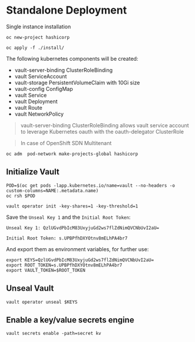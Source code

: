 
# Standalone Deployment

Single instance installation

```
oc new-project hashicorp

oc apply -f ./install/
```

The following kubernetes components will be created:

* vault-server-binding ClusterRoleBinding
* vault ServiceAccount
* vault-storage PersistentVolumeClaim with 10Gi size
* vault-config ConfigMap
* vault Service
* vault Deployment
* vault Route
* vault NetworkPolicy

>
> vault-server-binding ClusterRoleBinding allows vault service account to leverage Kubernetes oauth with the oauth-delegator ClusterRole
>

>
> In case of OpenShift SDN Multitenant
>

```
oc adm  pod-network make-projects-global hashicorp
```


## Initialize Vault

```
POD=$(oc get pods -lapp.kubernetes.io/name=vault --no-headers -o custom-columns=NAME:.metadata.name)
oc rsh $POD

vault operator init -key-shares=1 -key-threshold=1
```

Save the `Unseal Key 1` and the `Initial Root Token`:

```
Unseal Key 1: QzlUGvdPbIcM83UxyjuGd2ws7flZdNimQVCNbUvI2aU=

Initial Root Token: s.UPBPfhDXYOtnv8mELhPA4br7
```

And export them as environment variables, for further use:

```
export KEYS=QzlUGvdPbIcM83UxyjuGd2ws7flZdNimQVCNbUvI2aU=
export ROOT_TOKEN=s.UPBPfhDXYOtnv8mELhPA4br7
export VAULT_TOKEN=$ROOT_TOKEN
```

## Unseal Vault

```
vault operator unseal $KEYS
```

## Enable a key/value secrets engine

```
vault secrets enable -path=secret kv
```
